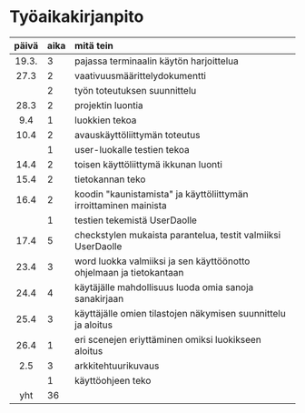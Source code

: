 # Työaikakirjanpito

| päivä | aika | mitä tein  |
| :----:|:-----| :-----|
| 19.3. | 3    | pajassa terminaalin käytön harjoittelua |
| 27.3  | 2    | vaativuusmäärittelydokumentti |
|       | 2    | työn toteutuksen suunnittelu|
| 28.3  | 2    | projektin luontia|
| 9.4   | 1    | luokkien tekoa|
| 10.4  | 2    | avauskäyttöliittymän toteutus|
|       | 1    | user-luokalle testien tekoa|
| 14.4  | 2    | toisen käyttöliittymä ikkunan luonti|
| 15.4  | 2    | tietokannan teko|
| 16.4  | 2    | koodin "kaunistamista" ja käyttöliittymän irroittaminen mainista|
|       | 1    | testien tekemistä UserDaolle |
| 17.4  | 5    | checkstylen mukaista parantelua, testit valmiiksi UserDaolle|
| 23.4  | 3    | word luokka valmiiksi ja sen käyttöönotto ohjelmaan ja tietokantaan|
| 24.4  | 4    | käytäjälle mahdollisuus luoda omia sanoja sanakirjaan|
| 25.4  | 3    | käyttäjälle omien tilastojen näkymisen suunnittelu ja aloitus|
| 26.4  | 1    | eri scenejen eriyttäminen omiksi luokikseen aloitus|
| 2.5   | 3    | arkkitehtuurikuvaus|
|       | 1    | käyttöohjeen teko|
| yht   | 36   |



